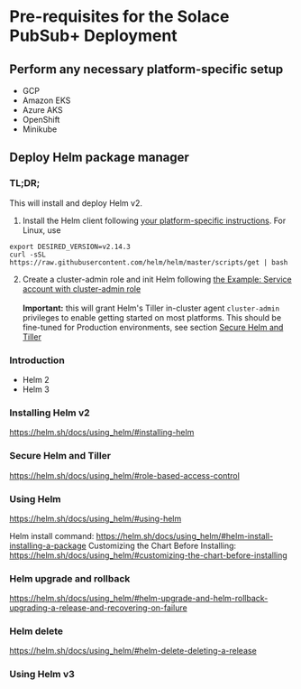 # Pre-requisites for the Solace PubSub+ Deployment


## Perform any necessary platform-specific setup

- GCP
- Amazon EKS
- Azure AKS
- OpenShift
- Minikube

## Deploy Helm package manager

### TL;DR;

This will install and deploy Helm v2.

1. Install the Helm client following [your platform-specific instructions](//helm.sh/docs/using_helm/#installing-the-helm-client ). For Linux, use

```shell
export DESIRED_VERSION=v2.14.3
curl -sSL https://raw.githubusercontent.com/helm/helm/master/scripts/get | bash
```

2. Create a cluster-admin role and init Helm following [the Example: Service account with cluster-admin role](//helm.sh/docs/using_helm/#example-service-account-with-cluster-admin-role )<br/><br/>
**Important:** this will grant Helm's Tiller in-cluster agent `cluster-admin` privileges to enable getting started on most platforms. This should be fine-tuned for Production environments, see section [Secure Helm and Tiller](#securing-helm)


### Introduction
- Helm 2
- Helm 3

### Installing Helm v2
https://helm.sh/docs/using_helm/#installing-helm

### Secure Helm and Tiller<a name="securing-helm"></a>
https://helm.sh/docs/using_helm/#role-based-access-control

### Using Helm
https://helm.sh/docs/using_helm/#using-helm

Helm install command: https://helm.sh/docs/using_helm/#helm-install-installing-a-package
Customizing the Chart Before Installing: https://helm.sh/docs/using_helm/#customizing-the-chart-before-installing

### Helm upgrade and rollback
https://helm.sh/docs/using_helm/#helm-upgrade-and-helm-rollback-upgrading-a-release-and-recovering-on-failure

### Helm delete
https://helm.sh/docs/using_helm/#helm-delete-deleting-a-release

### Using Helm v3